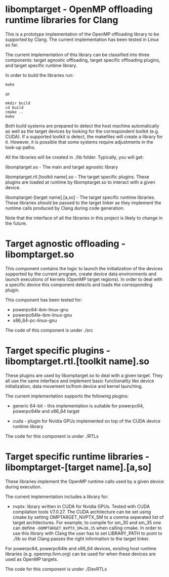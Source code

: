 # libomptarget - OpenMP offloading runtime libraries for Clang 

This is a prototype implementation of the OpenMP offloading library to be 
supported by Clang. The current implementation has been tested in Linux so far.

The current implementation of this library can be classified into three 
components: target agnostic offloading, target specific offloading plugins, and 
target specific runtime library.   

In order to build the libraries run:

```
make
```

or

```
mkdir build
cd build
cmake ..
make
```

Both build systems are prepared to detect the host machine automatically as well
as the target devices by looking for the correspondent toolkit (e.g. CUDA). If a 
supported toolkit is detect, the makefiles will create a library for it. 
However, it is possible that some systems require adjustments in the look-up 
paths.   

All the libraries will be created in ./lib folder. Typically, you will get:

libomptarget.so - The main and target agnostic library

libomptarget.rtl.[toolkit name].so - The target specific plugins. These plugins 
are loaded at runtime by libomptarget.so to interact with a given device.

libomptarget-[target name].[a,so] - The target specific runtime libraries. These 
libraries should be passed to the target linker as they implement the runtime 
calls produced by Clang during code generation. 

Note that the interface of all the libraries in this project  is likely to 
change in the future.

# Target agnostic offloading - libomptarget.so

This component contains the logic to launch the initialization of the devices 
supported by the current program, create device data environments and launch 
executions of kernels (OpenMP target regions). In order to deal with a specific 
device this component detects and loads the corresponding plugin. 

This component has been tested for:

  - powerpc64-ibm-linux-gnu 
  - powerpc64le-ibm-linux-gnu
  - x86_64-pc-linux-gnu
               
The code of this component is under ./src

# Target specific plugins - libomptarget.rtl.[toolkit name].so
 
These plugins are used by libomptarget.so to deal with a given target. They all 
use the same interface and implement basic functionality like device 
initialization, data movement to/from device and kernel launching.
 
The current implementation supports the following plugins:
  - generic 64-bit - this implementation is suitable for powerpc64, powerpc64le 
  and x86_64 target
  
  - cuda - plugin for Nvidia GPUs implemented on top of the CUDA device runtime 
  library
                          
The code for this component is under ./RTLs

# Target specific runtime libraries - libomptarget-[target name].[a,so]
                          
These libraries implement the OpenMP runtime calls used by a given device during 
execution.

The current implementation includes a library for:
  - nvptx: library written in CUDA for Nvidia GPUs. Tested with CUDA compilation 
  tools V7.0.27. The CUDA architecture can be set using cmake by setting 
  OMPTARGET\_NVPTX\_SM to a comma seperated list of target architectures. For 
  example, to compile for sm\_30 and sm\_35 one can define 
  `-DOMPTARGET_NVPTX_SM=30,35` when calling cmake. In order to use this library 
  with Clang the user has to set LIBRARY_PATH to point to ./lib so that Clang 
  passes the right information to the target linker.
       
For powerpc64, powerpc64le and x86_64 devices, existing host runtime libraries 
(e.g. openmp.llvm.org) can be used for when these devices are used as OpenMP 
targets.
        
The code for this component is under ./DevRTLs
